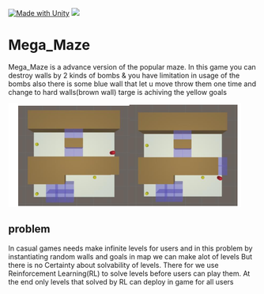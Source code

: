 [![Made with Unity](https://img.shields.io/badge/Made%20with-Unity-57b9d3.svg?style=flat&logo=unity)](https://unity3d.com)
<img src="https://badges.aleen42.com/src/tensorflow.svg">
# Mega_Maze
Mega_Maze is a advance version of the popular maze.
In this game you can destroy  walls by 2 kinds of bombs & you have limitation in usage of the bombs
also there is some blue wall that let u move throw them one time and change to hard walls(brown wall)
targe is achiving the yellow goals

![](images/1.png)

## problem
In casual games needs make infinite levels for users and in this problem by instantiating random walls and goals in map we can make alot of levels
But there is no Certainty about solvability of levels.
There for we use Reinforcement Learning(RL) to solve levels before users can play them. At the end only levels that solved by RL can deploy in game for all users


